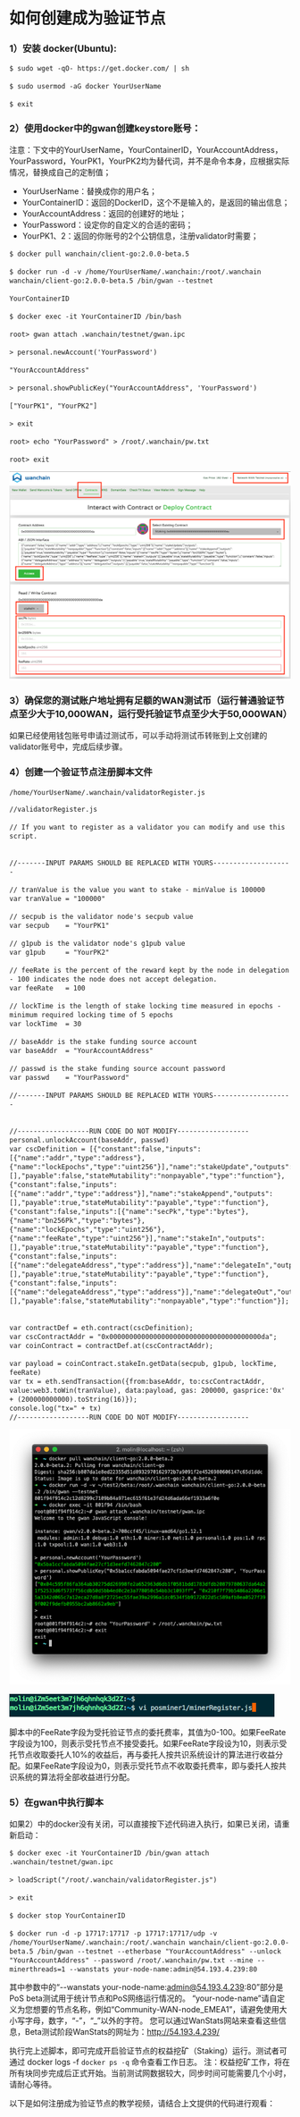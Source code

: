 # 如何创建成为验证节点

### 1）安装 docker(Ubuntu):

```
$ sudo wget -qO- https://get.docker.com/ | sh

$ sudo usermod -aG docker YourUserName

$ exit
``` 

### 2）使用docker中的gwan创建keystore账号：

注意：下文中的YourUserName，YourContainerID，YourAccountAddress，YourPassword，YourPK1，YourPK2均为替代词，并不是命令本身，应根据实际情况，替换成自己的定制值；

- YourUserName：替换成你的用户名；
- YourContainerID：返回的DockerID，这个不是输入的，是返回的输出信息；
- YourAccountAddress：返回的创建好的地址；
- YourPassword：设定你的自定义的合适的密码；
- YourPK1、2：返回的你账号的2个公钥信息，注册validator时需要；

```
$ docker pull wanchain/client-go:2.0.0-beta.5

$ docker run -d -v /home/YourUserName/.wanchain:/root/.wanchain wanchain/client-go:2.0.0-beta.5 /bin/gwan --testnet

YourContainerID

$ docker exec -it YourContainerID /bin/bash

root> gwan attach .wanchain/testnet/gwan.ipc

> personal.newAccount('YourPassword')

"YourAccountAddress"

> personal.showPublicKey("YourAccountAddress", 'YourPassword')

["YourPK1", "YourPK2"]

> exit

root> echo "YourPassword" > /root/.wanchain/pw.txt

root> exit
```

![](media/22.png)

### 3）确保您的测试账户地址拥有足额的WAN测试币（运行普通验证节点至少大于10,000WAN，运行受托验证节点至少大于50,000WAN）
 
如果已经使用钱包账号申请过测试币，可以手动将测试币转账到上文创建的validator账号中，完成后续步骤。

### 4）创建一个验证节点注册脚本文件
`/home/YourUserName/.wanchain/validatorRegister.js`

```
//validatorRegister.js

// If you want to register as a validator you can modify and use this script.


//-------INPUT PARAMS SHOULD BE REPLACED WITH YOURS--------------------

// tranValue is the value you want to stake - minValue is 100000 
var tranValue = "100000"

// secpub is the validator node's secpub value
var secpub    = "YourPK1"

// g1pub is the validator node's g1pub value
var g1pub     = "YourPK2"

// feeRate is the percent of the reward kept by the node in delegation - 100 indicates the node does not accept delegation.
var feeRate   = 100

// lockTime is the length of stake locking time measured in epochs - minimum required locking time of 5 epochs
var lockTime  = 30

// baseAddr is the stake funding source account
var baseAddr  = "YourAccountAddress"

// passwd is the stake funding source account password
var passwd    = "YourPassword"

//-------INPUT PARAMS SHOULD BE REPLACED WITH YOURS--------------------


//------------------RUN CODE DO NOT MODIFY------------------
personal.unlockAccount(baseAddr, passwd)
var cscDefinition = [{"constant":false,"inputs":[{"name":"addr","type":"address"},{"name":"lockEpochs","type":"uint256"}],"name":"stakeUpdate","outputs":[],"payable":false,"stateMutability":"nonpayable","type":"function"},{"constant":false,"inputs":[{"name":"addr","type":"address"}],"name":"stakeAppend","outputs":[],"payable":true,"stateMutability":"payable","type":"function"},{"constant":false,"inputs":[{"name":"secPk","type":"bytes"},{"name":"bn256Pk","type":"bytes"},{"name":"lockEpochs","type":"uint256"},{"name":"feeRate","type":"uint256"}],"name":"stakeIn","outputs":[],"payable":true,"stateMutability":"payable","type":"function"},{"constant":false,"inputs":[{"name":"delegateAddress","type":"address"}],"name":"delegateIn","outputs":[],"payable":true,"stateMutability":"payable","type":"function"},{"constant":false,"inputs":[{"name":"delegateAddress","type":"address"}],"name":"delegateOut","outputs":[],"payable":false,"stateMutability":"nonpayable","type":"function"}];


var contractDef = eth.contract(cscDefinition);
var cscContractAddr = "0x00000000000000000000000000000000000000da";
var coinContract = contractDef.at(cscContractAddr);

var payload = coinContract.stakeIn.getData(secpub, g1pub, lockTime, feeRate)
var tx = eth.sendTransaction({from:baseAddr, to:cscContractAddr, value:web3.toWin(tranValue), data:payload, gas: 200000, gasprice:'0x' + (200000000000).toString(16)});
console.log("tx=" + tx)
//------------------RUN CODE DO NOT MODIFY------------------
``` 

![](media/23.png)

![](media/24.png)

脚本中的FeeRate字段为受托验证节点的委托费率，其值为0-100。如果FeeRate字段设为100，则表示受托节点不接受委托。如果FeeRate字段设为10，则表示受托节点收取委托人10%的收益后，再与委托人按共识系统设计的算法进行收益分配。如果FeeRate字段设为0，则表示受托节点不收取委托费率，即与委托人按共识系统的算法将全部收益进行分配。
 
### 5）在gwan中执行脚本
如果2）中的docker没有关闭，可以直接按下述代码进入执行，如果已关闭，请重新启动：

```
$ docker exec -it YourContainerID /bin/gwan attach .wanchain/testnet/gwan.ipc

> loadScript("/root/.wanchain/validatorRegister.js")

> exit

$ docker stop YourContainerID

$ docker run -d -p 17717:17717 -p 17717:17717/udp -v /home/YourUserName/.wanchain:/root/.wanchain wanchain/client-go:2.0.0-beta.5 /bin/gwan --testnet --etherbase "YourAccountAddress" --unlock "YourAccountAddress" --password /root/.wanchain/pw.txt --mine --minerthreads=1 --wanstats your-node-name:admin@54.193.4.239:80
```

其中参数中的“--wanstats your-node-name:admin@54.193.4.239:80”部分是PoS beta测试用于统计节点和PoS网络运行情况的。
“your-node-name”请自定义为您想要的节点名称，例如“Community-WAN-node_EMEA1”，请避免使用大小写字母，数字，“-”，“_”以外的字符。
您可以通过WanStats网站来查看这些信息，Beta测试阶段WanStats的网址为：http://54.193.4.239/

执行完上述脚本，即可完成开启验证节点的权益挖矿（Staking）运行。测试者可通过 docker logs -f `docker ps -q` 命令查看工作日志。
注：权益挖矿工作，将在所有块同步完成后正式开始。当前测试网数据较大，同步时间可能需要几个小时，请耐心等待。





以下是如何注册成为验证节点的教学视频，请结合上文提供的代码进行观看：


